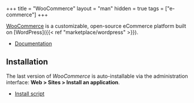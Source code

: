 +++
title = "WooCommerce"
layout = "man"
hidden = true
tags = ["e-commerce"]
+++

[WooCommerce](https://woocommerce.com/) is a customizable, open-source eCommerce platform built on [WordPress]({{< ref "marketplace/wordpress" >}}).

- [Documentation](https://woocommerce.com/documentation/)

## Installation

The last version of *WooCommerce* is auto-installable via the administration interface: **Web > Sites > Install an application**.

- [Install script](https://admin.alwaysdata.com/site/application/script/194/detail/)
